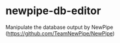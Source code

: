 # newpipe-db-editor

Manipulate the database output by NewPipe (https://github.com/TeamNewPipe/NewPipe)